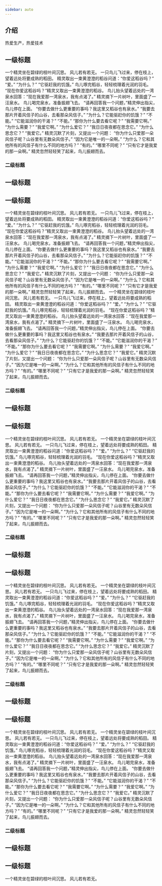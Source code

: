 ```yaml
---
sidebar: auto
---
```

## 介绍
热爱生产，热爱技术
## 一级标题
一个精灵坐在碧绿的枝叶间沉思。
风儿若有若无。
一只鸟儿飞过来，停在枝上，望着远处将要成熟的稻田。
精灵取出一束黄澄澄的稻谷问道：“你爱这稻谷吗？”
“爱。”
“为什么？”
“它驱赶我的饥饿。”
鸟儿啄完稻谷，轻轻梳理着光润的羽毛。
“现在你爱这稻谷吗？”精灵又取出一束黄澄澄的稻谷。
鸟儿抬头望着远处的一湾泉水回答：“现在我爱那一湾泉水，我有点渴了。”
精灵摘下一片树叶，里面盛了一汪泉水。
鸟儿喝完泉水，准备振翅飞去。
“请再回答我一个问题，”精灵伸出指尖，鸟儿停在上面。
“你要去做什么更重要的事吗？我这里又稻谷也有泉水。”
“我要去那片开着风信子的山谷，去看那朵风信子。”
“为什么？它能驱赶你的饥饿？”
“不能。”
“它能滋润你的干渴？”
“不能。”
“那你为什么要去看它呢？”
“我需要它啊。”
“为什么需要？”
“我爱它啊。”
“为什么爱它？”
“我日日夜夜都在思念它。”
“为什么思念它？”
“我爱它。”
精灵沉默了片刻，又提出一个问题：
“你为什么只爱那一朵风信子呢？山谷里有无数朵风信子。”
“因为它是唯一的一朵啊。”
“为什么？它和其他所有的风信子有什么不同的地方吗？”
“有的。”
“哪里不同呢？”
“只有它才是我爱的那一朵啊。”
精灵忽然轻轻笑了起来，鸟儿振翅而去。
### 二级标题
## 一级标题
## 一级标题
一个精灵坐在碧绿的枝叶间沉思。
风儿若有若无。
一只鸟儿飞过来，停在枝上，望着远处将要成熟的稻田。
精灵取出一束黄澄澄的稻谷问道：“你爱这稻谷吗？”
“爱。”
“为什么？”
“它驱赶我的饥饿。”
鸟儿啄完稻谷，轻轻梳理着光润的羽毛。
“现在你爱这稻谷吗？”精灵又取出一束黄澄澄的稻谷。
鸟儿抬头望着远处的一湾泉水回答：“现在我爱那一湾泉水，我有点渴了。”
精灵摘下一片树叶，里面盛了一汪泉水。
鸟儿喝完泉水，准备振翅飞去。
“请再回答我一个问题，”精灵伸出指尖，鸟儿停在上面。
“你要去做什么更重要的事吗？我这里又稻谷也有泉水。”
“我要去那片开着风信子的山谷，去看那朵风信子。”
“为什么？它能驱赶你的饥饿？”
“不能。”
“它能滋润你的干渴？”
“不能。”
“那你为什么要去看它呢？”
“我需要它啊。”
“为什么需要？”
“我爱它啊。”
“为什么爱它？”
“我日日夜夜都在思念它。”
“为什么思念它？”
“我爱它。”
精灵沉默了片刻，又提出一个问题：
“你为什么只爱那一朵风信子呢？山谷里有无数朵风信子。”
“因为它是唯一的一朵啊。”
“为什么？它和其他所有的风信子有什么不同的地方吗？”
“有的。”
“哪里不同呢？”
“只有它才是我爱的那一朵啊。”
精灵忽然轻轻笑了起来，鸟儿振翅而去。
一个精灵坐在碧绿的枝叶间沉思。
风儿若有若无。
一只鸟儿飞过来，停在枝上，望着远处将要成熟的稻田。
精灵取出一束黄澄澄的稻谷问道：“你爱这稻谷吗？”
“爱。”
“为什么？”
“它驱赶我的饥饿。”
鸟儿啄完稻谷，轻轻梳理着光润的羽毛。
“现在你爱这稻谷吗？”精灵又取出一束黄澄澄的稻谷。
鸟儿抬头望着远处的一湾泉水回答：“现在我爱那一湾泉水，我有点渴了。”
精灵摘下一片树叶，里面盛了一汪泉水。
鸟儿喝完泉水，准备振翅飞去。
“请再回答我一个问题，”精灵伸出指尖，鸟儿停在上面。
“你要去做什么更重要的事吗？我这里又稻谷也有泉水。”
“我要去那片开着风信子的山谷，去看那朵风信子。”
“为什么？它能驱赶你的饥饿？”
“不能。”
“它能滋润你的干渴？”
“不能。”
“那你为什么要去看它呢？”
“我需要它啊。”
“为什么需要？”
“我爱它啊。”
“为什么爱它？”
“我日日夜夜都在思念它。”
“为什么思念它？”
“我爱它。”
精灵沉默了片刻，又提出一个问题：
“你为什么只爱那一朵风信子呢？山谷里有无数朵风信子。”
“因为它是唯一的一朵啊。”
“为什么？它和其他所有的风信子有什么不同的地方吗？”
“有的。”
“哪里不同呢？”
“只有它才是我爱的那一朵啊。”
精灵忽然轻轻笑了起来，鸟儿振翅而去。
### 二级标题
## 一级标题
## 一级标题
一个精灵坐在碧绿的枝叶间沉思。
风儿若有若无。
一个精灵坐在碧绿的枝叶间沉思。
风儿若有若无。
一只鸟儿飞过来，停在枝上，望着远处将要成熟的稻田。
精灵取出一束黄澄澄的稻谷问道：“你爱这稻谷吗？”
“爱。”
“为什么？”
“它驱赶我的饥饿。”
鸟儿啄完稻谷，轻轻梳理着光润的羽毛。
“现在你爱这稻谷吗？”精灵又取出一束黄澄澄的稻谷。
鸟儿抬头望着远处的一湾泉水回答：“现在我爱那一湾泉水，我有点渴了。”
精灵摘下一片树叶，里面盛了一汪泉水。
鸟儿喝完泉水，准备振翅飞去。
“请再回答我一个问题，”精灵伸出指尖，鸟儿停在上面。
“你要去做什么更重要的事吗？我这里又稻谷也有泉水。”
“我要去那片开着风信子的山谷，去看那朵风信子。”
“为什么？它能驱赶你的饥饿？”
“不能。”
“它能滋润你的干渴？”
“不能。”
“那你为什么要去看它呢？”
“我需要它啊。”
“为什么需要？”
“我爱它啊。”
“为什么爱它？”
“我日日夜夜都在思念它。”
“为什么思念它？”
“我爱它。”
精灵沉默了片刻，又提出一个问题：
“你为什么只爱那一朵风信子呢？山谷里有无数朵风信子。”
“因为它是唯一的一朵啊。”
“为什么？它和其他所有的风信子有什么不同的地方吗？”
“有的。”
“哪里不同呢？”
“只有它才是我爱的那一朵啊。”
精灵忽然轻轻笑了起来，鸟儿振翅而去。
### 二级标题
## 一级标题
## 一级标题
一个精灵坐在碧绿的枝叶间沉思。
风儿若有若无。
一个精灵坐在碧绿的枝叶间沉思。
风儿若有若无。
一只鸟儿飞过来，停在枝上，望着远处将要成熟的稻田。
精灵取出一束黄澄澄的稻谷问道：“你爱这稻谷吗？”
“爱。”
“为什么？”
“它驱赶我的饥饿。”
鸟儿啄完稻谷，轻轻梳理着光润的羽毛。
“现在你爱这稻谷吗？”精灵又取出一束黄澄澄的稻谷。
鸟儿抬头望着远处的一湾泉水回答：“现在我爱那一湾泉水，我有点渴了。”
精灵摘下一片树叶，里面盛了一汪泉水。
鸟儿喝完泉水，准备振翅飞去。
“请再回答我一个问题，”精灵伸出指尖，鸟儿停在上面。
“你要去做什么更重要的事吗？我这里又稻谷也有泉水。”
“我要去那片开着风信子的山谷，去看那朵风信子。”
“为什么？它能驱赶你的饥饿？”
“不能。”
“它能滋润你的干渴？”
“不能。”
“那你为什么要去看它呢？”
“我需要它啊。”
“为什么需要？”
“我爱它啊。”
“为什么爱它？”
“我日日夜夜都在思念它。”
“为什么思念它？”
“我爱它。”
精灵沉默了片刻，又提出一个问题：
“你为什么只爱那一朵风信子呢？山谷里有无数朵风信子。”
“因为它是唯一的一朵啊。”
“为什么？它和其他所有的风信子有什么不同的地方吗？”
“有的。”
“哪里不同呢？”
“只有它才是我爱的那一朵啊。”
精灵忽然轻轻笑了起来，鸟儿振翅而去。
### 二级标题
## 一级标题
## 一级标题
一个精灵坐在碧绿的枝叶间沉思。
风儿若有若无。
一个精灵坐在碧绿的枝叶间沉思。
风儿若有若无。
一只鸟儿飞过来，停在枝上，望着远处将要成熟的稻田。
精灵取出一束黄澄澄的稻谷问道：“你爱这稻谷吗？”
“爱。”
“为什么？”
“它驱赶我的饥饿。”
鸟儿啄完稻谷，轻轻梳理着光润的羽毛。
“现在你爱这稻谷吗？”精灵又取出一束黄澄澄的稻谷。
鸟儿抬头望着远处的一湾泉水回答：“现在我爱那一湾泉水，我有点渴了。”
精灵摘下一片树叶，里面盛了一汪泉水。
鸟儿喝完泉水，准备振翅飞去。
“请再回答我一个问题，”精灵伸出指尖，鸟儿停在上面。
“你要去做什么更重要的事吗？我这里又稻谷也有泉水。”
“我要去那片开着风信子的山谷，去看那朵风信子。”
“为什么？它能驱赶你的饥饿？”
“不能。”
“它能滋润你的干渴？”
“不能。”
“那你为什么要去看它呢？”
“我需要它啊。”
“为什么需要？”
“我爱它啊。”
“为什么爱它？”
“我日日夜夜都在思念它。”
“为什么思念它？”
“我爱它。”
精灵沉默了片刻，又提出一个问题：
“你为什么只爱那一朵风信子呢？山谷里有无数朵风信子。”
“因为它是唯一的一朵啊。”
“为什么？它和其他所有的风信子有什么不同的地方吗？”
“有的。”
“哪里不同呢？”
“只有它才是我爱的那一朵啊。”
精灵忽然轻轻笑了起来，鸟儿振翅而去。
### 二级标题
## 一级标题
## 一级标题
一个精灵坐在碧绿的枝叶间沉思。
风儿若有若无。